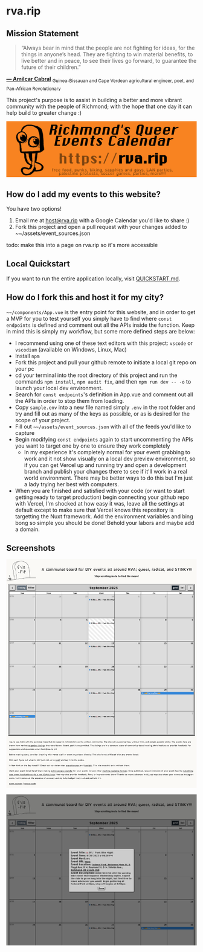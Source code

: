 # rva.rip

## Mission Statement

> “Always bear in mind that the people are not fighting for ideas, for the things in anyone’s head. They are fighting to win material benefits, to live better and in peace, to see their lives go forward, to guarantee the future of their children.”

**[― Amilcar Cabral](https://www.marxists.org/subject/africa/cabral/1965/tnlcnev.htm)**
<sub>Guinea-Bissauan and Cape Verdean agricultural engineer, poet, and Pan-African Revolutionary</sub>

This project's purpose is to assist in building a better and more vibrant community with the people of Richmond; with the hope that one day it can help build to greater change :)

![a sticker for rva.rip. It's text is as follows: Richmond's Queer Events Calendar; https://rva.rip; free food, punks, biking, sapphics and gays, LAN parties, palestine protests, soccer games, parties, more!!!!!; with a drawing of the mascot Ripple set to the left staring at the text with a look of paranoia](./doc/sticker.png)

## How do I add my events to this website?

You have two options!

1. Email me at host@rva.rip with a Google Calendar you'd like to share :)
2. Fork this project and open a pull request with your changes added to ~~/assets/event_sources.json

todo: make this into a page on rva.rip so it's more accessible

## Local Quickstart

If you want to run the entire application locally, visit [QUICKSTART.md](QUICKSTART.md).

## How do I fork this and host it for my city?

`~~/components/App.vue` is the entry point for this website, and in order to get a MVP for you to test yourself you simply have to find where `const endpoints` is defined and comment out all the APIs inside the function. Keep in mind this is simply my workflow, but some more defined steps are below:

- I recommend using one of these text editors with this project: `vscode` or `vscodium` (available on Windows, Linux, Mac)
- Install `npm`
- Fork this project and pull your github remote to initiate a local git repo on your pc
- cd your terminal into the root directory of this project and run the commands `npm install`, `npm audit fix`, and then `npm run dev -- -o` to launch your local dev environment.
- Search for `const endpoints`'s definition in App.vue and comment out all the APIs in order to stop them from loading.
- Copy `sample.env` into a new file named simply `.env` in the root folder and try and fill out as many of the keys as possible, or as is desired for the scope of your project.
- Fill out `~~/assets/event_sources.json` with all of the feeds you'd like to capture
- Begin modifying `const endpoints` again to start uncommenting the APIs you want to target one by one to ensure they work completely
  - In my experience it's completely normal for your event grabbing to work and it not show visually on a local dev preview environment, so if you can get Vercel up and running try and open a development branch and publish your changes there to see if it'll work in a real world environment. There may be better ways to do this but I'm just a lady trying her best with computers.
- When you are finished and satisfied with your code (or want to start getting ready to target production) begin connecting your github repo with Vercel, I'm shocked at how easy it was, leave all the settings at default except to make sure that Vercel knows this repository is targetting the Nuxt framework. Add the environment variables and bing bong so simple you should be done! Behold your labors and maybe add a domain.

## Screenshots

![Screenshot1, a full height screenshot of an early development version of rva.rip](./doc/Screenshot1.png)

![Screenshot2, demonstrating the modal that appears when an event is clicked](./doc/Screenshot2.png)
